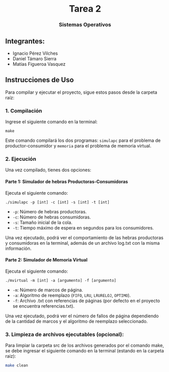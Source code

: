
<h1 align="center">Tarea 2</h1>
<h3 align="center">Sistemas Operativos</h3>
<h2>Integrantes: </h2>
<ul>
  <li>Ignacio Pérez Vilches</li>
  <li>Daniel Támaro Sierra</li>
  <li>Matías Figueroa Vasquez</li>
</ul>
<h2>Instrucciones de Uso</h2>

<p>Para compilar y ejecutar el proyecto, sigue estos pasos desde la carpeta raíz: </p>

<h3>1. Compilación</h3>
<p>Ingrese el siguiente comando en la terminal:</p>
<pre>
<code>make</code>
</pre>
<p>Este comando compilará los dos programas: <code>simulapc</code> para el problema de productor-consumidor y <code>memoria</code> para el problema de memoria virtual.</p>

<h3>2. Ejecución</h3>
<p>Una vez compilado, tienes dos opciones:</p>

<h4>Parte 1: Simulador de hebras Productoras-Consumidoras </h4>
<p>Ejecuta el siguiente comando:</p>
<pre>
<code>./simulapc -p [int] -c [int] -s [int] -t [int]</code>
</pre>
<ul>
  <li><code>-p</code>: Número de hebras productoras.</li>
  <li><code>-c</code>: Número de hebras consumidoras.</li>
  <li><code>-s</code>: Tamaño inicial de la cola.</li>
  <li><code>-t</code>: Tiempo máximo de espera en segundos para los consumidores.</li>
</ul>
Una vez ejecutado, podrá ver el comportamiento de las hebras productoras y consumidoras en la terminal, además de un archivo log.txt con la misma información. 

<h4>Parte 2: Simulador de Memoria Virtual</h4>
<p>Ejecuta el siguiente comando:</p>
<pre>
<code>./mvirtual -m [int] -a [argumento] -f [argumento]</code>
</pre>
<ul>
  <li><code>-m</code>: Número de marcos de página.</li>
  <li><code>-a</code>: Algoritmo de reemplazo (<code>FIFO</code>, <code>LRU</code>, <code>LRURELOJ</code>, <code>OPTIMO</code>).</li>
  <li><code>-f</code>: Archivo .txt con referencias de páginas  (por defecto en el proyecto se encuentra referencias.txt). </li>
</ul>
Una vez ejecutado, podrá ver el número de fallos de página dependiendo de la cantidad de marcos y el algoritmo de reemplazo seleccionado. 


<h3>3. Limpieza de archivos ejecutables (opcional): </h3>
Para limpiar la carpeta src de los archivos generados por el comando make, se debe ingresar el siguiente comando en la terminal (estando en la carpeta raiz):

```sh
make clean
```
